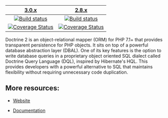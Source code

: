 | [3.0.x][3.0] | [2.8.x][2.8] |
|:----------------:|:----------:|
| [![Build status][3.0 image]][3.0] | [![Build status][2.8 image]][2.8] |
| [![Coverage Status][3.0 coverage image]][3.0 coverage] | [![Coverage Status][2.8 coverage image]][2.8 coverage] |

Doctrine 2 is an object-relational mapper (ORM) for PHP 7.1+ that provides transparent persistence
for PHP objects. It sits on top of a powerful database abstraction layer (DBAL). One of its key features
is the option to write database queries in a proprietary object oriented SQL dialect called Doctrine Query Language (DQL),
inspired by Hibernate's HQL. This provides developers with a powerful alternative to SQL that maintains flexibility
without requiring unnecessary code duplication.


## More resources:

* [Website](http://www.doctrine-project.org)
* [Documentation](https://www.doctrine-project.org/projects/doctrine-orm/en/latest/index.html)


  [3.0 image]: https://codecov.io/gh/doctrine/orm/branch/3.0/graph/badge.svg
  [3.0]: https://github.com/doctrine/orm/tree/3.0.x
  [3.0 coverage image]: https://codecov.io/gh/doctrine/orm/branch/3.0.x/graph/badge.svg
  [3.0 coverage]: https://codecov.io/gh/doctrine/orm/branch/3.0.x
  [2.8 image]: https://img.shields.io/travis/doctrine/orm/2.8.svg?style=flat-square
  [2.8]: https://github.com/doctrine/orm/tree/2.8
  [2.8 coverage image]: https://codecov.io/gh/doctrine/orm/branch/2.8/graph/badge.svg
  [2.8 coverage]: https://codecov.io/gh/doctrine/orm/branch/2.8
